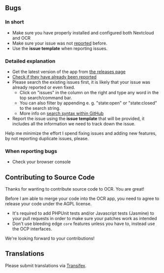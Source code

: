 ## Bugs 

### In short

* Make sure you have properly installed and configured both Nextcloud and OCR
* Make sure your issue was not [reported](https://github.com/janis91/ocr/issues) before.
* Use the **issue template** when reporting issues.

### Detailed explanation

* Get the latest version of the app from [the releases page](https://github.com/janis91/ocr/releases)
* [Check if they have already been reported](https://github.com/janis91/ocr/issues)
* Please search the existing issues first, it is likely that your issue was already reported or even fixed.
  - Click on "issues" in the column on the right and type any word in the top search/command bar.
  - You can also filter by appending e. g. "state:open" or "state:closed" to the search string.
  - More info on [search syntax within GitHub](https://help.github.com/articles/searching-issues)
* Report the issue using the **issue template** that will be provided, it includes all the information we need to track down the issue.

Help me minimize the effort I spend fixing issues and adding new features, by not reporting duplicate issues, please.

### When reporting bugs

* Check your browser console

## Contributing to Source Code

Thanks for wanting to contribute source code to OCR. You are great!

Before I am able to merge your code into the OCR app, you need to agree to release your code under the AGPL license.

* It's required to add PHPUnit tests and/or Javascript tests (Jasmine) to your pull requests in order to make sure your patches work as intended
* Don't use bleeding edge `core` features unless you have to, instead use the OCP interfaces.
 
We're looking forward to your contributions!

## Translations
Please submit translations via [Transifex][transifex].

[transifex]: https://www.transifex.com/projects/p/nextcloud/

